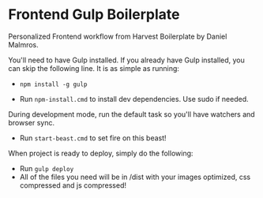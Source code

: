 Frontend Gulp Boilerplate
==========================

Personalized Frontend workflow from Harvest Boilerplate by Daniel Malmros.

You'll need to have Gulp installed. If you already have Gulp installed, you can skip the following line. It is as simple as running:
* `npm install -g gulp`

* Run `npm-install.cmd` to install dev dependencies. Use sudo if needed.

During development mode, run the default task so you'll have watchers and browser sync.
* Run `start-beast.cmd` to set fire on this beast!

When project is ready to deploy, simply do the following:
* Run `gulp deploy`
* All of the files you need will be in /dist with your images optimized, css compressed and js compressed!
